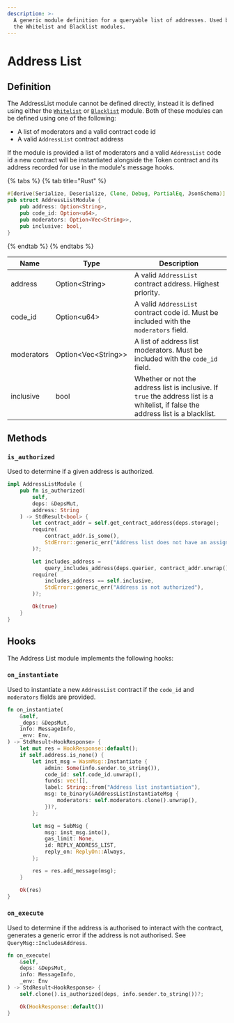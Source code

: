 ```yaml
---
description: >-
  A generic module definition for a queryable list of addresses. Used by both
  the Whitelist and Blacklist modules.
---
```


# Address List

## Definition

The AddressList module cannot be defined directly, instead it is defined using either the [`Whitelist`](https://app.gitbook.com/o/-LSIp3xE4R-AyCUl9k_P/s/-MdsL0ugFI5WNyjzflKI/c/Al8Wb6fICx0KwYkblGXN/modules/address-list/whitelist) or [`Blacklist`](https://app.gitbook.com/o/-LSIp3xE4R-AyCUl9k_P/s/-MdsL0ugFI5WNyjzflKI/c/Al8Wb6fICx0KwYkblGXN/modules/address-list/blacklist) module. Both of these modules can be defined using one of the following:

* A list of moderators and a valid contract code id
* A valid `AddressList` contract address

If the module is provided a list of moderators and a valid `AddressList` code id a new contract will be instantiated alongside the Token contract and its address recorded for use in the module's message hooks. 

{% tabs %}
{% tab title="Rust" %}
```rust
#[derive(Serialize, Deserialize, Clone, Debug, PartialEq, JsonSchema)]
pub struct AddressListModule {
    pub address: Option<String>,
    pub code_id: Option<u64>,
    pub moderators: Option<Vec<String>>,
    pub inclusive: bool,
}
```
{% endtab %}
{% endtabs %}

| Name       | Type                  | Description                                                                                                                        |
| ---------- | --------------------- | ---------------------------------------------------------------------------------------------------------------------------------- |
| address    | Option\<String>       | A valid `AddressList` contract address. Highest priority.                                                                          |
| code_id    | Option\<u64>          | A valid `AddressList` contract code id. Must be included with the `moderators` field.                                              |
| moderators | Option\<Vec\<String>> | A list of address list moderators. Must be included with the `code_id` field.                                                      |
| inclusive  | bool                  | Whether or not the address list is inclusive. If `true` the address list is a whitelist, if false the address list is a blacklist. |

## Methods

### `is_authorized`

Used to determine if a given address is authorized.

```rust
impl AddressListModule {
    pub fn is_authorized(
        self, 
        deps: &DepsMut, 
        address: String
    ) -> StdResult<bool> {
        let contract_addr = self.get_contract_address(deps.storage);
        require(
            contract_addr.is_some(),
            StdError::generic_err("Address list does not have an assigned contract address"),
        )?;

        let includes_address =
            query_includes_address(deps.querier, contract_addr.unwrap(), address.clone())?;
        require(
            includes_address == self.inclusive,
            StdError::generic_err("Address is not authorized"),
        )?;

        Ok(true)
    }
}
```

## Hooks

The Address List module implements the following hooks:

### `on_instantiate`

Used to instantiate a new `AddressList` contract if the `code_id` and `moderators` fields are provided.

```rust
fn on_instantiate(
    &self,
    _deps: &DepsMut,
    info: MessageInfo,
    _env: Env,
) -> StdResult<HookResponse> {
    let mut res = HookResponse::default();
    if self.address.is_none() {
        let inst_msg = WasmMsg::Instantiate {
            admin: Some(info.sender.to_string()),
            code_id: self.code_id.unwrap(),
            funds: vec![],
            label: String::from("Address list instantiation"),
            msg: to_binary(&AddressListInstantiateMsg {
                moderators: self.moderators.clone().unwrap(),
            })?,
        };

        let msg = SubMsg {
            msg: inst_msg.into(),
            gas_limit: None,
            id: REPLY_ADDRESS_LIST,
            reply_on: ReplyOn::Always,
        };

        res = res.add_message(msg);
    }

    Ok(res)
}
```

### `on_execute`

Used to determine if the address is authorised to interact with the contract, generates a generic error if the address is not authorised. See `QueryMsg::IncludesAddress`.

```rust
fn on_execute(
    &self, 
    deps: &DepsMut, 
    info: MessageInfo, 
    _env: Env
) -> StdResult<HookResponse> {
    self.clone().is_authorized(deps, info.sender.to_string())?;

    Ok(HookResponse::default())
}
```

